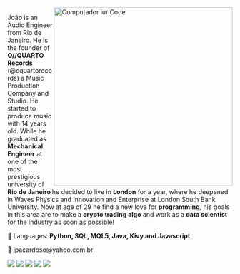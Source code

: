 <img src="https://user-images.githubusercontent.com/68448759/125953891-a5f5d702-d327-43f3-86b1-2ea6ff317b95.jpg" min-width="400px" max-width="400px" width="400px" align="right" alt="Computador iuriCode">

<p align="left"> 
  João is an Audio Engineer from Rio de Janeiro. He is the founder of <strong>O//QUARTO Records</strong> (@oquartorecords) a Music Production Company and Studio. 
  He started to produce music with 14 years old. While he graduated as <strong>Mechanical Engineer</strong> at one of the most prestigious university of <strong>Rio de Janeiro </strong>
  he decided to live in <strong>London</strong> for a year, where he deepened in Waves Physics and Innovation and Enterprise at London South Bank University. 
  Now at age of 29 he find a new love for <strong>programming</strong>, his goals in this area are to make a <strong>crypto trading algo</strong> and work as a <strong>data scientist</strong> for the industry as soon as possible!
</p>

<p align="left">
  🦄 Languages: <strong>Python, SQL, MQL5, Java, Kivy and Javascript</strong>
</p>


<p align="left">
  💌 jpacardoso@yahoo.com.br
</p>

<p align="left">
  
  <a href="https://www.linkedin.com/in/jo%C3%A3o-pedro-aguilera-cardoso-522287187/" alt="Linkedin">
  <img src="https://img.shields.io/badge/-Linkedin-0e76a8?style=flat-square&logo=Linkedin&logoColor=white&link=https://www.linkedin.com/in/jo%C3%A3o-pedro-aguilera-cardoso-522287187/" /></a>

  <a href="https://wa.me/+5521990448584" alt="WhatsApp">
  <img src="https://img.shields.io/badge/-WhatsApp-25d366?style=flat-square&labelColor=25d366&logo=whatsapp&logoColor=white&link=https://wa.me/+5521990448584"/></a>

  <a href="https://www.facebook.com/Jokacardoso" alt="Facebook">
  <img src="https://img.shields.io/badge/-Facebook-3b5998?style=flat-square&labelColor=3b5998&logo=facebook&logoColor=white&link=https://www.facebook.com/Jokacardoso"/></a>

  <a href="https://www.instagram.com/ojoao.aguilera/" alt="Instagram">
  <img src="https://img.shields.io/badge/-Instagram-DF0174?style=flat-square&labelColor=DF0174&logo=instagram&logoColor=white&link=https://www.instagram.com/ojoao.aguilera/"/></a>

  <a href="mailto:manutencao.contas@gmail.com" alt="Gmail">
  <img src="https://img.shields.io/badge/-Gmail-FF0000?style=flat-square&labelColor=FF0000&logo=gmail&logoColor=white&link=mailto:manutencao.contas@gmail.com" /></a>  
</p>  
